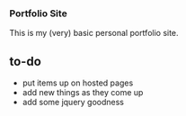 ### Portfolio Site
This is my (very) basic personal portfolio site.

## to-do
* put items up on hosted pages
* add new things as they come up
* add some jquery goodness
